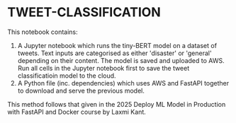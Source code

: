 ﻿# TWEET-CLASSIFICATION
This notebook contains:
1. A Jupyter notebook which runs the tiny-BERT model on a dataset of tweets. Text inputs are categorised as either 'disaster' or 'general' depending on their content. The model is saved and uploaded to AWS. Run all cells in the Jupyter notebook first to save the tweet classificatioin model to the cloud.
2. A Python file (inc. dependencies) which uses AWS and FastAPI together to download and serve the previous model.

This method follows that given in the 2025 Deploy ML Model in Production with FastAPI and Docker course by Laxmi Kant.
